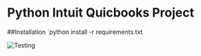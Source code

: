 # Python Intuit Quicbooks Project

##Installation
`python install -r requirements.txt

![Testing](https://user-images.githubusercontent.com/63742561/102706777-a8fb0100-4249-11eb-8e1f-966d6ac81bdb.png)

